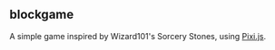 ## blockgame

A simple game inspired by Wizard101's Sorcery Stones, using [Pixi.js](http://www.pixijs.com/).